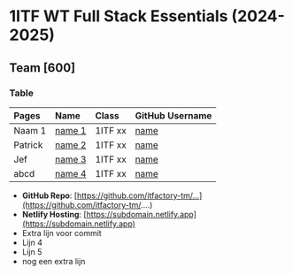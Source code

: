 # 1ITF WT Full Stack Essentials (2024-2025)

## Team [600]

### Table

| Pages   | Name                                  | Class   | GitHub Username                 |
|:--------|:--------------------------------------|:--------|:--------------------------------|
| Naam 1  | [name 1](mailto:john.doe@example.com) | 1ITF xx | [name](https://github.com/name) |
| Patrick | [name 2](mailto:patrick@example.com)  | 1ITF xx | [name](https://github.com/name) |
| Jef     | [name 3](mailto:john.doe@example.com) | 1ITF xx | [name](https://github.com/name) |
| abcd | [name 4](mailto:john.doe@example.com) | 1ITF xx | [name](https://github.com/name) |

- **GitHub Repo**: [https://github.com/itfactory-tm/...](https://github.com/itfactory-tm/....)
- **Netlify Hosting**: [https://subdomain.netlify.app](https://subdomain.netlify.app)
- Extra lijn voor commit
- Lijn 4
- Lijn 5
- nog een extra lijn

